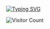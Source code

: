 [![Typing SVG](https://readme-typing-svg.demolab.com/?lines=Yugi+Hacker)](https://git.io/typing-svg)


![Visitor Count](https://profile-counter.glitch.me/YugiHacker/count.svg)
